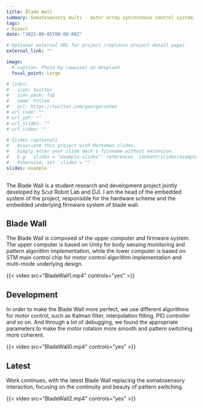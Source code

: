 ```yaml
---
title: Blade Wall
summary: Somatosensory multi - motor array synchronous control system.
tags:
- Kinect
date: "2022-09-05T00:00:00Z"

# Optional external URL for project (replaces project detail page).
external_link: ""

image:
  # caption: Photo by rawpixel on Unsplash
  focal_point: Large

# links:
# - icon: twitter
#   icon_pack: fab
#   name: Follow
#   url: https://twitter.com/georgecushen
# url_code: ""
# url_pdf: ""
# url_slides: ""
# url_video: ""

# Slides (optional).
#   Associate this project with Markdown slides.
#   Simply enter your slide deck's filename without extension.
#   E.g. `slides = "example-slides"` references `content/slides/example-slides.md`.
#   Otherwise, set `slides = ""`.
slides: example
---
```


The Blade Wall is a student research and development project jointly developed by Scut Robot Lab and DJI. I am the head of the embedded system of the project, responsible for the hardware scheme and the embedded underlying firmware system of blade wall.

## **Blade Wall**

The Blade Wall is composed of the upper computer and firmware system. The upper computer is based on Unity for body sensing monitoring and pattern algorithm implementation, while the lower computer is based on STM main control chip for motor control algorithm implementation and multi-mode underlying design.

{{< video src="BladeWall1.mp4" controls="yes" >}}

## **Development**

In order to make the Blade Wall more perfect, we use different algorithms for motor control, such as Kalman filter, interpolation fitting, PID controller and so on. And through a lot of debugging, we found the appropriate parameters to make the motor rotation more smooth and pattern switching more coherent.

{{< video src="BladeWall0.mp4" controls="yes" >}}

## **Latest**

Work continues, with the latest Blade Wall replacing the somatosensory interaction, focusing on the continuity and beauty of pattern switching.

{{< video src="BladeWall2.mp4" controls="yes" >}}
